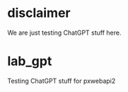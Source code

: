 # disclaimer

We are just testing ChatGPT stuff here.

# lab_gpt

Testing ChatGPT stuff for pxwebapi2
